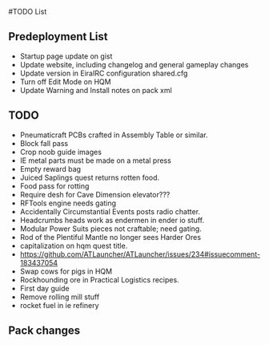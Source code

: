 ﻿#TODO List

## Predeployment List
- Startup page update on gist
- Update website, including changelog and general gameplay changes
- Update version in EiraIRC configuration shared.cfg
- Turn off Edit Mode on HQM
- Update Warning and Install notes on pack xml

## TODO

- Pneumaticraft PCBs crafted in Assembly Table or similar.
- Block fall pass
- Crop noob guide images
- IE metal parts must be made on a metal press
- Empty reward bag
- Juiced Saplings quest returns rotten food.
- Food pass for rotting
- Require desh for Cave Dimension elevator???
- RFTools engine needs gating
- Accidentally Circumstantial Events posts radio chatter.
- Headcrumbs heads work as endermen in ender io stuff.
- Modular Power Suits pieces not craftable; need gating.
- Rod of the Plentiful Mantle no longer sees Harder Ores
- capitalization on hqm quest title.
- https://github.com/ATLauncher/ATLauncher/issues/234#issuecomment-183437054
- Swap cows for pigs in HQM
- Rockhounding ore in Practical Logistics recipes.
- First day guide
- Remove rolling mill stuff
- rocket fuel in ie refinery

## Pack changes
